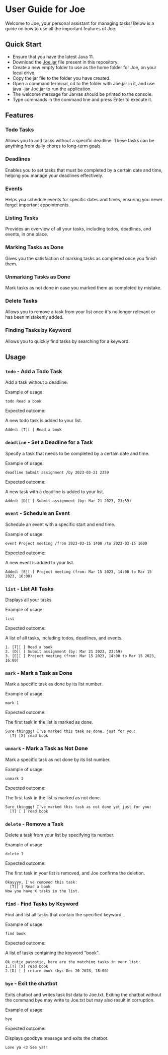 # User Guide for Joe

Welcome to Joe, your personal assistant for managing tasks! Below is a guide on how to use all the important features of Joe.

## Quick Start

- Ensure that you have the latest Java 11.
- Download the [Joe.jar](https://github.com/ymirmeddeb/ChatbotJoe/blob/main/Joe.jar) file present in this repository.
- Create a new empty folder to use as the home folder for Joe, on your local drive.
- Copy the jar file to the folder you have created.
- Open a command terminal, cd to the folder with Joe.jar in it, and use java -jar Joe.jar to run the application.
- The welcome message for Jarvas should be printed to the console.
- Type commands in the command line and press Enter to execute it.

## Features 

### Todo Tasks

Allows you to add tasks without a specific deadline. These tasks can be anything from daily chores to long-term goals.

### Deadlines

Enables you to set tasks that must be completed by a certain date and time, helping you manage your deadlines effectively.

### Events

Helps you schedule events for specific dates and times, ensuring you never forget important appointments.

### Listing Tasks

Provides an overview of all your tasks, including todos, deadlines, and events, in one place.

### Marking Tasks as Done

Gives you the satisfaction of marking tasks as completed once you finish them.

### Unmarking Tasks as Done

Mark tasks as not done in case you marked them as completed by mistake.

### Delete Tasks

Allows you to remove a task from your list once it's no longer relevant or has been mistakenly added.

### Finding Tasks by Keyword

Allows you to quickly find tasks by searching for a keyword.

## Usage

### `todo` - Add a Todo Task

Add a task without a deadline.

Example of usage:

`todo Read a book`

Expected outcome:

A new todo task is added to your list.

```
Added: [T][ ] Read a book
```

### `deadline` - Set a Deadline for a Task

Specify a task that needs to be completed by a certain date and time.

Example of usage:

`deadline Submit assignment /by 2023-03-21 2359`

Expected outcome:

A new task with a deadline is added to your list.

```
Added: [D][ ] Submit assignment (by: Mar 21 2023, 23:59)
```

### `event` - Schedule an Event

Schedule an event with a specific start and end time.

Example of usage:

`event Project meeting /from 2023-03-15 1400 /to 2023-03-15 1600`

Expected outcome:

A new event is added to your list.

```
Added: [E][ ] Project meeting (from: Mar 15 2023, 14:00 to Mar 15 2023, 16:00)
```

### `list` - List All Tasks

Displays all your tasks.

Example of usage:

`list`

Expected outcome:

A list of all tasks, including todos, deadlines, and events.

```
1. [T][ ] Read a book
2. [D][ ] Submit assignment (by: Mar 21 2023, 23:59)
3. [E][ ] Project meeting (from: Mar 15 2023, 14:00 to Mar 15 2023, 16:00)
```

### `mark` - Mark a Task as Done

Mark a specific task as done by its list number.

Example of usage:

`mark 1`

Expected outcome:

The first task in the list is marked as done.

```
Sure thinggg! I've marked this task as done, just for you:
  [T] [X] read book
```

### `unmark` - Mark a Task as Not Done

Mark a specific task as not done by its list number.

Example of usage:

`unmark 1`

Expected outcome:

The first task in the list is marked as not done.

```
Sure thinggg! I've marked this task as not done yet just for you:
  [T] [ ] read book
```

### `delete` - Remove a Task

Delete a task from your list by specifying its number.

Example of usage:

`delete 1`

Expected outcome:

The first task in your list is removed, and Joe confirms the deletion.

```
Okayyyy, I've removed this task:
  [T][ ] Read a book
Now you have X tasks in the list.
```

### `find` - Find Tasks by Keyword

Find and list all tasks that contain the specified keyword.

Example of usage:

`find book`

Expected outcome:

A list of tasks containing the keyword "book".

```
Ok cutie patootie, here are the matching tasks in your list:
1.[T] [X] read book
2.[D] [ ] return book (by: Dec 20 2023, 18:00)
```

### `bye` - Exit the chatbot

Exits chatbot and writes task list data to Joe.txt. Exiting the chatbot without the command bye may write to Joe.txt but may also result in corruption.

Example of usage:

`bye`

Expected outcome:

Displays goodbye message and exits the chatbot.

```
Love ya <3 See ya!!
```
